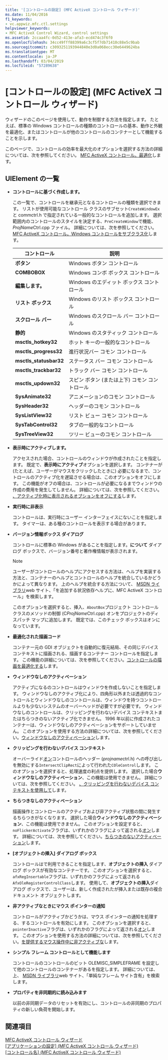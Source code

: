 ```yaml
---
title: '[コントロールの設定] (MFC ActiveX コントロール ウィザード)'
ms.date: 11/04/2016
f1_keywords:
- vc.appwiz.mfc.ctl.settings
helpviewer_keywords:
- MFC ActiveX Control Wizard, control settings
ms.assetid: 2ccaa4fc-0d52-413e-afa3-ecd474c3f6f0
ms.openlocfilehash: 34cc49fff88399a6c3cf5f7db71410c88e5c9bab
ms.sourcegitcommit: c3093251193944840e3d0a068ecc30e6449624ba
ms.translationtype: MT
ms.contentlocale: ja-JP
ms.lasthandoff: 03/04/2019
ms.locfileid: "57289638"
---
```

# <a name="control-settings-mfc-activex-control-wizard"></a>[コントロールの設定] (MFC ActiveX コントロール ウィザード)

ウィザードのこのページを使用して、動作を制御する方法を指定します。 たとえば、標準の Windows コントロールの種類のコントロールの基本、動作と外観を最適化、またはコントロールが他のコントロールのコンテナーとして機能することを示します。

このページで、コントロールの効率を最大化のオプションを選択する方法の詳細については、次を参照してください。 [MFC ActiveX コントロール。最適化](../../mfc/mfc-activex-controls-optimization.md)します。

## <a name="uielement-list"></a>UIElement の一覧

- **コントロールに基づく作成します。**

   この一覧で、コントロールを継承元となるコントロールの種類を選択できます。 リストが使用可能なコントロール クラスのサブセット`CreateWindowEx`と commctrl.h で指定されている一般的なコントロールを追加します。 選択範囲内のコントロールのスタイルを決定する、`PreCreateWindow`で機能、 *ProjName*Ctrl.cpp ファイル。 詳細については、次を参照してください。 [MFC ActiveX コントロール。Windows コントロールをサブクラス化](../../mfc/mfc-activex-controls-subclassing-a-windows-control.md)します。

   |コントロール|説明|
   |-------------|-----------------|
   |**ボタン**|Windows ボタン コントロール|
   |**COMBOBOX**|Windows コンボ ボックス コントロール|
   |**編集します。**|Windows のエディット ボックス コントロール|
   |**リスト ボックス**|Windows のリスト ボックス コントロール|
   |**スクロール バー**|Windows のスクロール バー コントロール|
   |**静的**|Windows のスタティック コントロール|
   |**msctls_hotkey32**|ホット キーの一般的なコントロール|
   |**msctls_progress32**|進行状況バー コモン コントロール|
   |**msctls_statusbar32**|ステータス バー コモン コントロール|
   |**msctls_trackbar32**|トラック バー コモン コントロール|
   |**msctls_updown32**|スピン ボタン (または上下) コモン コントロール|
   |**SysAnimate32**|アニメーションのコモン コントロール|
   |**SysHeader32**|ヘッダーのコモン コントロール|
   |**SysListView32**|リスト ビュー コモン コントロール|
   |**SysTabControl32**|タブの一般的なコントロール|
   |**SysTreeView32**|ツリー ビューのコモン コントロール|

- **表示時にアクティブします。**

   アクセスされた場合、コントロールのウィンドウが作成されたことを指定します。 既定で、**表示時にアクティブ**オプションを選択します。 コンテナーが (たとえば、ユーザーがマウスをクリックしたときに) 必要になるまで、コントロールのアクティブ化を遅延させる場合は、このオプションをオフにします。 この機能がオフの場合は、コントロールが必要になるまでウィンドウの作成の費用を発生してしません。 詳細については、次を参照してください。 [、アクティブ化時に表示されるオプションをオフにする](../../mfc/turning-off-the-activate-when-visible-option.md)します。

- **実行時に非表示**

   コントロールは、実行時にユーザー インターフェイスにないことを指定します。 タイマーは、ある種のコントロールを表示する場合があります。

- **バージョン情報ボックス ダイアログ**

   コントロールに標準の Windows があることを指定します。**について** ダイアログ ボックスで、バージョン番号と著作権情報が表示されます。

   > [!NOTE]
   > ユーザーがコントロールのヘルプにアクセスする方法は、ヘルプを実装する方法と、コンテナーのヘルプとコントロールのヘルプを統合しているかどうかによって異なります。 上のヘルプを統合する方法について、 [MSDN ライブラリ](http://go.microsoft.com/fwlink/p/?linkid=150542)web サイト、「を追加する状況依存ヘルプに、MFC ActiveX コントロール」を検索します。

   このオプションを選択すると、挿入、`AboutBox`プロジェクト コントロール クラスのメソッドの制御 (C*ProjName*Ctrl.cpp) オンをプロジェクトのディスパッチ マップに追加します。 既定では、このチェック ボックスはオンになっています。

- **最適化された描画コード**

   コンテナー元の GDI オブジェクトを自動的に復元結局、その同じデバイス コンテキストに描画される、描画するコンテナー コントロールを指定します。 この機能の詳細については、次を参照してください。[コントロールの描画を最適化する](../../mfc/optimizing-control-drawing.md)します。

- **ウィンドウなしのアクティベーション**

   アクティブになるのコントロールはウィンドウを作成しないことを指定します。 ウィンドウなしのアクティブ化により、四角形以外または透過的なコントロールとウィンドウなしのコントロールは、ウィンドウを持つコントロールよりも少ないシステムのオーバーヘッドが必要ですが必要です。 ウィンドウなしのコントロールは、クリッピングを行わないデバイス コンテキストまたはちらつきのないアクティブ化できません。 1996 年以前に作成されたコンテナーは、ウィンドウなしのアクティベーションをサポートしていません。 このオプションを使用する方法の詳細については、次を参照してください。[ウィンドウなしのアクティベーション](../../mfc/providing-windowless-activation.md)します。

- **クリッピングを行わないデバイス コンテキスト**

   オーバーライド[オン](../../mfc/reference/colecontrol-class.md#getcontrolflags)コントロールのヘッダー (*projname*ctrl.h) への呼び出しを無効にする`IntersectClipRect`によって行われた`COleControl`します。 このオプションを選択すると、処理速度の利点を提供します。 選択した場合**ウィンドウなしのアクティベーション**、この機能は使用できません。 詳細については、次を参照してください。 [、クリッピングを行わないデバイス コンテキストを使用して](../../mfc/using-an-unclipped-device-context.md)します。

- **ちらつきなしのアクティベーション**

   描画操作とコントロールのアクティブおよび非アクティブ状態の間に発生するちらつきがなくなります。 選択した場合**ウィンドウなしのアクティベーション**、この機能は使用できません。 このオプションを設定すると、`noFlickerActivate`フラグは、いずれかのフラグによって返される[オン](../../mfc/reference/colecontrol-class.md#getcontrolflags)します。 詳細については、次を参照してください。[ちらつきのないアクティベーション](../../mfc/providing-flicker-free-activation.md)します。

- **[オブジェクトの挿入] ダイアログ ボックス**

   コントロールはで利用できることを指定します、**オブジェクトの挿入** ダイアログ ボックスが有効なコンテナーです。 このオプションを選択すると、`afxRegInsertable`フラグは、いずれかのフラグによって返される`AfxOleRegisterControlClass`します。 使用して、**オブジェクトの挿入**ダイアログ ボックスで、ユーザーは、新しく作成されたが挿入または既存の複合ドキュメント オブジェクトします。

- **非アクティブなときにマウス ポインターの通知**

   コントロールがアクティブかどうかは、マウス ポインターの通知を処理する、するコントロールを有効にします。 このオプションを選択すると、`pointerInactive`フラグは、いずれかのフラグによって返される[オン](../../mfc/reference/colecontrol-class.md#getcontrolflags)します。 このオプションを使用する方法の詳細については、次を参照してください。[を提供するマウス操作中に非アクティブな](../../mfc/providing-mouse-interaction-while-inactive.md)します。

- **シンプル フレーム コントロールとして機能します**

   コントロールのコントロールのビット OLEMISC_SIMPLEFRAME を設定して他のコントロールのコンテナーがあるを指定します。 詳細については、上、 [MSDN ライブラリ](http://go.microsoft.com/fwlink/p/?linkid=150542)web サイト、「単純なフレーム サイト含有」を検索します。

- **プロパティを非同期的に読み込みます**

   以前の非同期データのリセットを有効にし、コントロールの非同期のプロパティの新しい負荷を開始します。

## <a name="see-also"></a>関連項目

[MFC ActiveX コントロール ウィザード](../../mfc/reference/mfc-activex-control-wizard.md)<br/>
[[アプリケーションの設定] (MFC ActiveX コントロール ウィザード)](../../mfc/reference/application-settings-mfc-activex-control-wizard.md)<br/>
[[コントロール名] (MFC ActiveX コントロール ウィザード)](../../mfc/reference/control-names-mfc-activex-control-wizard.md)
